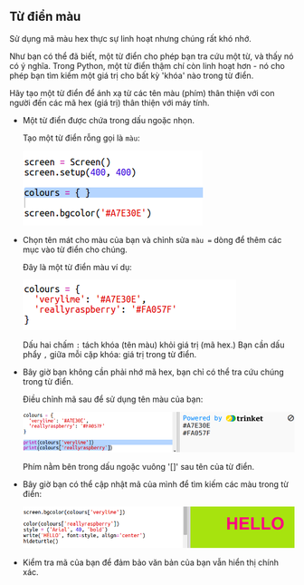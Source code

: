 ## Từ điển màu

Sử dụng mã màu hex thực sự linh hoạt nhưng chúng rất khó nhớ.

Như bạn có thể đã biết, một từ điển cho phép bạn tra cứu một từ, và thấy nó có ý nghĩa. Trong Python, một từ điển thậm chí còn linh hoạt hơn - nó cho phép bạn tìm kiếm một giá trị cho bất kỳ 'khóa' nào trong từ điển.

Hãy tạo một từ điển để ánh xạ từ các tên màu (phím) thân thiện với con người đến các mã hex (giá trị) thân thiện với máy tính.

+ Một từ điển được chứa trong dấu ngoặc nhọn.
    
    Tạo một từ điển rỗng gọi là `màu`:
    
    ![ảnh chụp màn hình](images/colourful-dict.png)

+ Chọn tên mát cho màu của bạn và chỉnh sửa `màu =` dòng để thêm các mục vào từ điển cho chúng.
    
    Đây là một từ điển màu ví dụ:
    
    ![ảnh chụp màn hình](images/colourful-colours.png)
    
    Dấu hai chấm `:` tách khóa (tên màu) khỏi giá trị (mã hex.) Bạn cần dấu phẩy `,` giữa mỗi cặp khóa: giá trị trong từ điển.

+ Bây giờ bạn không cần phải nhớ mã hex, bạn chỉ có thể tra cứu chúng trong từ điển.
    
    Điều chỉnh mã sau để sử dụng tên màu của bạn:
    
    ![ảnh chụp màn hình](images/colourful-entries.png)
    
    Phím nằm bên trong dấu ngoặc vuông '[]' sau tên của từ điển.

+ Bây giờ bạn có thể cập nhật mã của mình để tìm kiếm các màu trong từ điển:
    
    ![ảnh chụp màn hình](images/colourful-use.png)

+ Kiểm tra mã của bạn để đảm bảo văn bản của bạn vẫn hiển thị chính xác.